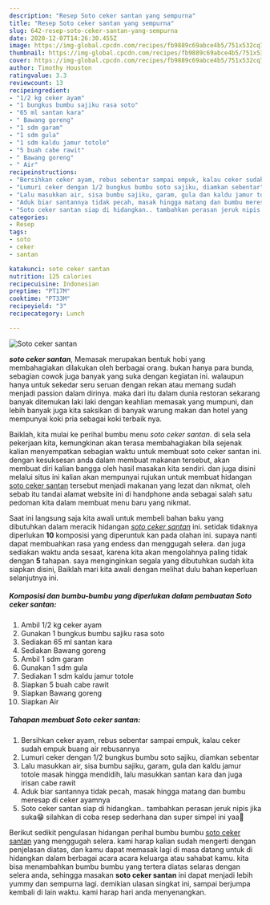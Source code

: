```yaml
---
description: "Resep Soto ceker santan yang sempurna"
title: "Resep Soto ceker santan yang sempurna"
slug: 642-resep-soto-ceker-santan-yang-sempurna
date: 2020-12-07T14:26:30.455Z
image: https://img-global.cpcdn.com/recipes/fb9889c69abce4b5/751x532cq70/soto-ceker-santan-foto-resep-utama.jpg
thumbnail: https://img-global.cpcdn.com/recipes/fb9889c69abce4b5/751x532cq70/soto-ceker-santan-foto-resep-utama.jpg
cover: https://img-global.cpcdn.com/recipes/fb9889c69abce4b5/751x532cq70/soto-ceker-santan-foto-resep-utama.jpg
author: Timothy Houston
ratingvalue: 3.3
reviewcount: 13
recipeingredient:
- "1/2 kg ceker ayam"
- "1 bungkus bumbu sajiku rasa soto"
- "65 ml santan kara"
- " Bawang goreng"
- "1 sdm garam"
- "1 sdm gula"
- "1 sdm kaldu jamur totole"
- "5 buah cabe rawit"
- " Bawang goreng"
- " Air"
recipeinstructions:
- "Bersihkan ceker ayam, rebus sebentar sampai empuk, kalau ceker sudah empuk buang air rebusannya"
- "Lumuri ceker dengan 1/2 bungkus bumbu soto sajiku, diamkan sebentar"
- "Lalu masukkan air, sisa bumbu sajiku, garam, gula dan kaldu jamur totole masak hingga mendidih, lalu masukkan santan kara dan juga irisan cabe rawit"
- "Aduk biar santannya tidak pecah, masak hingga matang dan bumbu meresap di ceker ayamnya"
- "Soto ceker santan siap di hidangkan.. tambahkan perasan jeruk nipis jika suka😁 silahkan di coba resep sederhana dan super simpel ini yaa🥰"
categories:
- Resep
tags:
- soto
- ceker
- santan

katakunci: soto ceker santan 
nutrition: 125 calories
recipecuisine: Indonesian
preptime: "PT17M"
cooktime: "PT33M"
recipeyield: "3"
recipecategory: Lunch

---
```



![Soto ceker santan](https://img-global.cpcdn.com/recipes/fb9889c69abce4b5/751x532cq70/soto-ceker-santan-foto-resep-utama.jpg)

<b><i>soto ceker santan</i></b>, Memasak merupakan bentuk hobi yang membahagiakan dilakukan oleh berbagai orang. bukan hanya para bunda, sebagian cowok juga banyak yang suka dengan kegiatan ini. walaupun hanya untuk sekedar seru seruan dengan rekan atau memang sudah menjadi passion dalam dirinya. maka dari itu dalam dunia restoran sekarang banyak ditemukan laki laki dengan keahlian memasak yang mumpuni, dan lebih banyak juga kita saksikan di banyak warung makan dan hotel yang mempunyai koki pria sebagai koki terbaik nya.

Baiklah, kita mulai ke perihal bumbu menu <i>soto ceker santan</i>. di sela sela pekerjaan kita, kemungkinan akan terasa membahagiakan bila sejenak kalian menyempatkan sebagian waktu untuk membuat soto ceker santan ini. dengan kesuksesan anda dalam membuat makanan tersebut, akan membuat diri kalian bangga oleh hasil masakan kita sendiri. dan juga disini melalui situs ini kalian akan mempunyai rujukan untuk membuat hidangan <u>soto ceker santan</u> tersebut menjadi makanan yang lezat dan nikmat, oleh sebab itu tandai alamat website ini di handphone anda sebagai salah satu pedoman kita dalam membuat menu baru yang nikmat.




Saat ini langsung saja kita awali untuk membeli bahan baku yang dibutuhkan dalam meracik hidangan <u><i>soto ceker santan</i></u> ini. setidak tidaknya diperlukan <b>10</b> komposisi yang diperuntuk kan pada olahan ini. supaya nanti dapat membuahkan rasa yang endess dan menggugah selera. dan juga sediakan waktu anda sesaat, karena kita akan mengolahnya paling tidak dengan <b>5</b> tahapan. saya menginginkan segala yang dibutuhkan sudah kita siapkan disini, Baiklah mari kita awali dengan melihat dulu bahan keperluan selanjutnya ini.

<!--inarticleads1-->

##### Komposisi dan bumbu-bumbu yang diperlukan dalam pembuatan Soto ceker santan:

1. Ambil 1/2 kg ceker ayam
1. Gunakan 1 bungkus bumbu sajiku rasa soto
1. Sediakan 65 ml santan kara
1. Sediakan  Bawang goreng
1. Ambil 1 sdm garam
1. Gunakan 1 sdm gula
1. Sediakan 1 sdm kaldu jamur totole
1. Siapkan 5 buah cabe rawit
1. Siapkan  Bawang goreng
1. Siapkan  Air




<!--inarticleads2-->

##### Tahapan membuat Soto ceker santan:

1. Bersihkan ceker ayam, rebus sebentar sampai empuk, kalau ceker sudah empuk buang air rebusannya
1. Lumuri ceker dengan 1/2 bungkus bumbu soto sajiku, diamkan sebentar
1. Lalu masukkan air, sisa bumbu sajiku, garam, gula dan kaldu jamur totole masak hingga mendidih, lalu masukkan santan kara dan juga irisan cabe rawit
1. Aduk biar santannya tidak pecah, masak hingga matang dan bumbu meresap di ceker ayamnya
1. Soto ceker santan siap di hidangkan.. tambahkan perasan jeruk nipis jika suka😁 silahkan di coba resep sederhana dan super simpel ini yaa🥰




Berikut sedikit pengulasan hidangan perihal bumbu bumbu <u>soto ceker santan</u> yang menggugah selera. kami harap kalian sudah mengerti dengan penjelasan diatas, dan kamu dapat memasak lagi di masa datang untuk di hidangkan dalam berbagai acara acara keluarga atau sahabat kamu. kita bisa menambahkan bumbu bumbu yang tertera diatas selaras dengan selera anda, sehingga masakan <b>soto ceker santan</b> ini dapat menjadi lebih yummy dan sempurna lagi. demikian ulasan singkat ini, sampai berjumpa kembali di lain waktu. kami harap hari anda menyenangkan.
